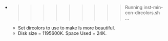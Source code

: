 * >>>>>>>>> Running inst-min-con-dircolors.sh ...
  * Set dircolors to use  to make ls more beautiful.
  * Disk size = 1195600K. Space Used = 24K.
